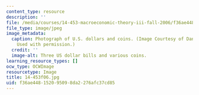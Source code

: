 ```yaml
---
content_type: resource
description: ''
file: /media/courses/14-453-macroeconomic-theory-iii-fall-2006/f36ae448152095098da2276afc37cd85_14-453f06.jpg
file_type: image/jpeg
image_metadata:
  caption: Photograph of U.S. dollars and coins. (Image Courtesy of Daniel Bersak.
    Used with permission.)
  credit: ''
  image-alt: Three US dollar bills and various coins.
learning_resource_types: []
ocw_type: OCWImage
resourcetype: Image
title: 14-453f06.jpg
uid: f36ae448-1520-9509-8da2-276afc37cd85
---
```

